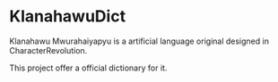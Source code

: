 # KlanahawuDict

Klanahawu Mwurahaiyapyu is a artificial language original designed in CharacterRevolution.

This project offer a official dictionary for it.
